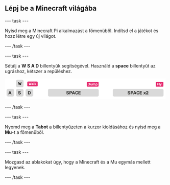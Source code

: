 ## Lépj be a Minecraft világába

\--- task \---

Nyisd meg a Minecraft Pi alkalmazást a főmenüből. Indítsd el a játékot és hozz létre egy új világot.

\--- /task \---

\--- task \---

Sétálj a **W S A D** billentyűk segítségével. Használd a **space** billentyűt az ugráshoz, kétszer a repüléshez.

![](images/minecraft-keys.png)

\--- /task \---

\--- task \---

Nyomd meg a **Tabot** a billentyűzeten a kurzor kioldásához és nyisd meg a **Mu**-t a főmenüből.

\--- /task \---

\--- task \---

Mozgasd az ablakokat úgy, hogy a Minecraft és a Mu egymás mellett legyenek.

\--- /task \---